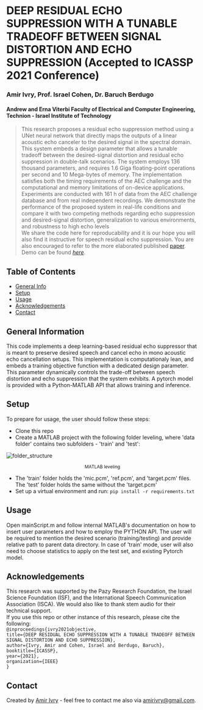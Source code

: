 # DEEP RESIDUAL ECHO SUPPRESSION WITH A TUNABLE TRADEOFF BETWEEN SIGNAL DISTORTION AND ECHO SUPPRESSION (Accepted to ICASSP 2021 Conference)
### Amir Ivry, Prof. Israel Cohen, Dr. Baruch Berdugo <br/> 
#### Andrew and Erna Viterbi Faculty of Electrical and Computer Engineering, Technion - Israel Institute of Technology
> This research proposes a residual echo suppression method using a UNet neural network that directly maps the outputs of a linear acoustic echo canceler to the desired signal in the spectral domain. This system embeds a design parameter that allows a tunable tradeoff between the desired-signal distortion and residual echo suppression in double-talk scenarios. The system employs 136 thousand parameters, and requires 1.6 Giga floating-point operations per second and 10 Mega-bytes of memory. The implementation satisfies both the timing requirements of the AEC challenge and the computational and memory limitations of on-device applications. Experiments are conducted with 161 h of data from the AEC challenge database and from real independent recordings. We demonstrate the performance of the proposed system in real-life conditions and compare it with two competing methods regarding echo suppression and desired-signal distortion, generalization to various environments, and robustness to high echo levels <br/> We share the code here for reproducability and it is our hope you will also find it instructive for speech residual echo suppression. You are also encouraged to refer to the more elaborated published [paper](https://israelcohen.com/wp-content/uploads/2021/02/20210203110759_575842_2394.pdf).
> Demo can be found [_here_](https://soundcloud.com/ai4audio/sets/deep-residual-echo-suppression-with-a-tunable-tradeoff). 

## Table of Contents
* [General Info](#general-information)
* [Setup](#setup)
* [Usage](#usage)
* [Acknowledgements](#acknowledgements)
* [Contact](#contact)

## General Information
This code implements a deep learning-based residual echo suppressor that is meant to preserve desired speech and cancel echo in mono acoustic echo cancellation setups. This implementation is computationaly lean, and embeds a training objective function with a dedicated design parameter. This parameter dynamically controls the trade-off between speech distortion and echo suppression that the system exhibits. A pytorch model is provided with a Python-MATLAB API that allows training and inference.

## Setup
To prepare for usage, the user should follow these steps:
- Clone this repo
- Create a MATLAB project with the following folder leveling, where 'data folder' contains two subfolders - 'train' and 'test':

![folder_structure](https://user-images.githubusercontent.com/22732198/181771217-cdac7fd8-eebe-4768-ad5e-9d4fbfd8f36d.PNG)
<p align="center"><sub>MATLAB leveling</sub></p>

- The 'train' folder holds the 'mic.pcm', 'ref.pcm', and 'target.pcm' files. The 'test' folder holds the same without the 'target.pcm'
- Set up a virtual environment and run: `pip install -r requirements.txt`

## Usage
Open mainScript.m and follow internal MATLAB's documentation on how to insert user parameters and how to employ the PYTHON API. The user will be required to mention the desired scenario (training/testing) and provide relative path to parent data directory. In case of 'train' mode, user will also need to choose statistics to apply on the test set, and existing Pytorch model.

## Acknowledgements
This research was supported by the Pazy Research Foundation, the Israel Science Foundation (ISF), and the International Speech Communication Association (ISCA). We would also like to thank stem audio for their technical support.<br/> If you use this repo or other instance of this research, please cite the following: <br/>
`@inproceedings{ivry2021objective,`<br/>
  `title={DEEP RESIDUAL ECHO SUPPRESSION WITH A TUNABLE TRADEOFF BETWEEN SIGNAL DISTORTION AND ECHO SUPPRESSION},`<br/>
  `author={Ivry, Amir and Cohen, Israel and Berdugo, Baruch},`<br/>
  `booktitle={ICASSP},`<br/>
  `year={2021},`<br/>
  `organization={IEEE}`<br/>
`}`


## Contact
Created by [Amir Ivry](https://www.linkedin.com/in/amirivry/) - feel free to contact me also via [amirivry@gmail.com](amirivry@gmail.com).

